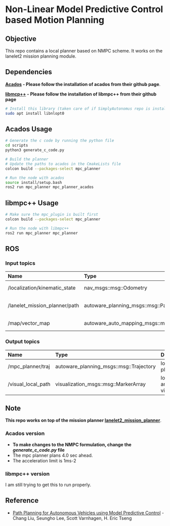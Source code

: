 # Non-Linear Model Predictive Control based Motion Planning #

## Objective ##
This repo contains a local planner based on NMPC scheme. It works on the lanelet2 mission planning module.

## Dependencies ##
**[Acados](https://github.com/acados/acados) - Please follow the installation of acados from their github page**.

**[libmcp++](https://github.com/nicolapiccinelli/libmpc) - Please follow the installation of libmpc++ from their github page**

```bash
# Install this library (taken care of if SimplyAutonomus repo is installed)
sudo apt install libnlopt0
```

## Acados Usage ##
```bash
# Generate the c code by running the python file
cd scripts
python3 generate_c_code.py

# Build the planner
# Update the paths to acados in the CmakeLists file
colcon build --packages-select mpc_planner

# Run the node with acados
source install/setup.bash
ros2 run mpc_planner mpc_planner_acados
```

## libmpc++ Usage ##
```bash
# Make sure the mpc_plugin is built first
colcon build --packages-select mpc_planner

# Run the node with libmpc++
ros2 run mpc_planner mpc_planner
```
## ROS ##

### Input topics ###

| Name                          | Type                  |        Description |
|:------------------------------|:----------------------|:------------------|
|/localization/kinematic_state  |nav_msgs::msg::Odometry| ego vehicle info |
|/lanelet_mission_planner/path  |autoware_planning_msgs::msg::Path| global planner path |
|/map/vector_map                |autoware_auto_mapping_msgs::msg::HADMapBin | lanelet2 map |



### Output topics ###

| Name                          | Type                  |        Description |
|:------------------------------|:----------------------|:------------------|
|/mpc_planner/traj               |autoware_planning_msgs::msg::Trajectory| local planner traj |
|/visual_local_path              |visualization_msgs::msg::MarkerArray| local path and goal viz |


## Note ##
**This repo works on top of the mission planner [lanelet2_mission_planner](https://github.com/rohanNkhaire/SimplyAutonomous_stack/tree/main/planning/lanelet2_mission_planner)**.

### Acados version ###
- **To make changes to the NMPC formulation, change the *generate_c_code.py* file**
- The mpc planner plans 4.0 sec ahead.
- The acceleration limit is 1ms-2

### libmpc++ version ###
I am still trying to get this to run properly.

## Reference ##
- [Path Planning for Autonomous Vehicles using Model Predictive Control](https://users.soe.ucsc.edu/~habhakta/MPC_pathPlanning.pdf) - Chang Liu, Seungho Lee, Scott Varnhagen, H. Eric Tseng